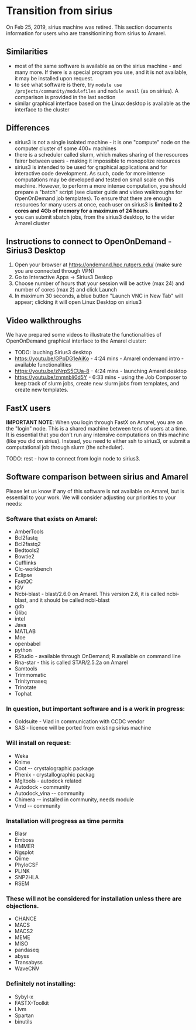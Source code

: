 
# Transition from sirius

On Feb 25, 2019, sirius machine was retired. This section documents information for users who are transitionining from sirius to Amarel. 

## Similarities

- most of the same software is available as on the sirius machine - and many more. If there is a special program you use, and it is not available, it may be installed upon request. 
- to see what software is there, try `module use /projects/community/modulefiles` and `module avail` (as on sirius). A comparison is provided in the last section
- similar graphical interface based on the Linux desktop is available as the interface to the cluster

## Differences

- sirius3 is not a single isolated machine - it is one "compute" node on the computer cluster of some 400+ machines
- there is a scheduler called slurm, which makes sharing of the resources fairer between users - making it impossible to monopolize resources
- sirius3 is intended to be used for graphical applications and for interactive code development. As such, code for more intense computations may be developed and tested on small scale on this machine. However, to perform a more intense computation, you should prepare a "batch" script (see cluster guide and video walktroughs for OpenOnDemand job templates). To ensure that there are enough resources for many users at once, each user on sirius3 is **limited to 2 cores and 4Gb of memory for a maximum of 24 hours**. 
- you can submit sbatch jobs, from the sirius3 desktop, to the wider Amarel cluster

## Instructions to connect to OpenOnDemand - Sirius3 Desktop

1. Open your browser at https://ondemand.hpc.rutgers.edu/  (make sure you are connected through VPN)
2. Go to Interactive Apps -> Sirius3 Deskop
3. Choose number of hours that your session will be active (max 24) and number of cores (max 2) and click Launch
4. In maximum 30 seconds, a blue button "Launch VNC in New Tab" will appear; clicking it will open Linux Desktop on sirius3

## Video walkthroughs

We have prepared some videos to illustrate the functionalities of OpenOnDemand graphical interface to the Amarel cluster: 

- TODO:  lauching Sirius3 desktop
- https://youtu.be/GPpDG1eAiKo - 4:24 mins - Amarel ondemand intro - available functionalities
- https://youtu.be/zNrpS5CUa-8 - 4:24 mins - launching Amarel desktop
- https://youtu.be/znmnbli0d5Y - 6:33 mins - using the Job Composer to keep track of slurm jobs, create new slurm jobs from templates, and create new templates.

## FastX users

**IMPORTANT NOTE**: When you login through FastX on Amarel, you are on the "login" node. This is a shared machine between tens of users at a time. It is essential that you don't run any intensive computations on this machine (like you did on sirius). Instead, you need to either ssh to sirius3, or submit a computational job through slurm (the scheduler). 

TODO: rest - how to connect from login node to sirius3. 

## Software comparison between sirius and Amarel

Please let us know if any of this software is not available on Amarel, but is essential to your work. We will consider adjusting our priorities to your needs: 

### Software that exists on Amarel: 

- AmberTools
- Bcl2fastq    
- Bcl2fastq2   
- Bedtools2  
- Bowtie2  
- Cufflinks  
- Clc-workbench
- Eclipse 
- FastQC   
- IGV      
- Ncbi-blast  - blast/2.6.0 on Amarel. This version 2.6, it is called ncbi-blast, and it should be called ncbi-blast 
- gdb
- Glibc  
- intel
- Java
- MATLAB
- Moe
- openbabel
- python
- RStudio  - available through OnDemand; R available on command line
- Rna-star    - this is called STAR/2.5.2a on Amarel
- Samtools
- Trimmomatic 
- Trinityrnaseq 
- Trinotate   
- Tophat 

### In question, but important software and is a work in progress: 

- Goldsuite - Vlad in communication with CCDC vendor
- SAS - licence will be ported from existing sirius machine

### Will install on request: 

- Weka 
- Knime
- Coot  -- crystalographic package
- Phenix  - crystallographic packag
- Mgltools  -  autodock related
- Autodock - community
- Autodock_vina -- community
- Chimera -- installed in community, needs module
- Vmd --  community

### Installation will progress as time permits 

- Blasr   
- Emboss  
- HMMER   
- Ngsplot 
- Qiime  
- PhyloCSF 
- PLINK   
- SNP2HLA 
- RSEM  

### These will not be considered for installation unless there are objections. 

- CHANCE
- MACS
- MACS2
- MEME
- MISO
- pandaseq
- abyss
- Transabyss
- WaveCNV

### Definitely not installing: 

- Sybyl-x
- FASTX-Toolkit
- Llvm
- Spartan
- binutils

